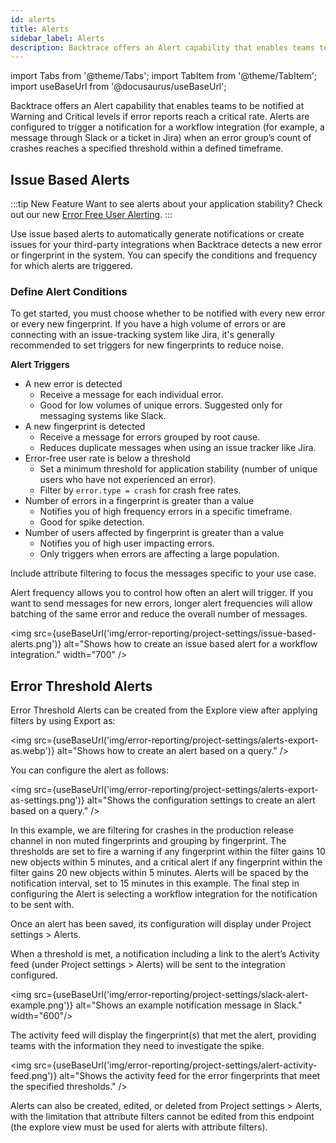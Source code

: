 ```yaml
---
id: alerts
title: Alerts
sidebar_label: Alerts
description: Backtrace offers an Alert capability that enables teams to be notified at Warning and Critical levels if error reports climb to a critical rate.
---
```


import Tabs from '@theme/Tabs';
import TabItem from '@theme/TabItem';
import useBaseUrl from '@docusaurus/useBaseUrl';

Backtrace offers an Alert capability that enables teams to be notified at Warning and Critical levels if error reports reach a critical rate. Alerts are configured to trigger a notification for a workflow integration (for example, a message through Slack or a ticket in Jira) when an error group’s count of crashes reaches a specified threshold within a defined timeframe.

## Issue Based Alerts

:::tip New Feature
Want to see alerts about your application stability? Check out our new [Error Free User Alerting](https://changelog.saucelabs.com/en/now-available-error_free-user-metrics-alerting-D1ZgYKZg).
:::

Use issue based alerts to automatically generate notifications or create issues for your third-party integrations when Backtrace detects a new error or fingerprint in the system. You can specify the conditions and frequency for which alerts are triggered.

### Define Alert Conditions

To get started, you must choose whether to be notified with every new error or every new fingerprint. If you have a high volume of errors or are connecting with an issue-tracking system like Jira, it's generally recommended to set triggers for new fingerprints to reduce noise.

**Alert Triggers**
- A new error is detected 
    - Receive a message for each individual error. 
    - Good for low volumes of unique errors. Suggested only for messaging systems like Slack.
- A new fingerprint is detected
    - Receive a message for errors grouped by root cause.
    - Reduces duplicate messages when using an issue tracker like Jira.
- Error-free user rate is below a threshold
    - Set a minimum threshold for application stability (number of unique users who have not experienced an error). 
    - Filter by `error.type = crash` for crash free rates.
- Number of errors in a fingerprint is greater than a value 
    - Notifies you of high frequency errors in a specific timeframe. 
    - Good for spike detection.
- Number of users affected by fingerprint is greater than a value 
    - Notifies you of high user impacting errors.
    - Only triggers when errors are affecting a large population.

Include attribute filtering to focus the messages specific to your use case.

Alert frequency allows you to control how often an alert will trigger. If you want to send messages for new errors, longer alert frequencies will allow batching of the same error and reduce the overall number of messages.

<img src={useBaseUrl('img/error-reporting/project-settings/issue-based-alerts.png')} alt="Shows how to create an issue based alert for a workflow integration." width="700" />

## Error Threshold Alerts

Error Threshold Alerts can be created from the Explore view after applying filters by using Export as:

<img src={useBaseUrl('img/error-reporting/project-settings/alerts-export-as.webp')} alt="Shows how to create an alert based on a query." />

You can configure the alert as follows:

<img src={useBaseUrl('img/error-reporting/project-settings/alerts-export-as-settings.png')} alt="Shows the configuration settings to create an alert based on a query." />

In this example, we are filtering for crashes in the production release channel in non muted fingerprints and grouping by fingerprint. The thresholds are set to fire a warning if any fingerprint within the filter gains 10 new objects within 5 minutes, and a critical alert if any fingerprint within the filter gains 20 new objects within 5 minutes. Alerts will be spaced by the notification interval, set to 15 minutes in this example. The final step in configuring the Alert is selecting a workflow integration for the notification to be sent with.

Once an alert has been saved, its configuration will display under Project settings > Alerts.

When a threshold is met, a notification including a link to the alert’s Activity feed (under Project settings > Alerts) will be sent to the integration configured.

<img src={useBaseUrl('img/error-reporting/project-settings/slack-alert-example.png')} alt="Shows an example notification message in Slack." width="600"/>

The activity feed will display the fingerprint(s) that met the alert, providing teams with the information they need to investigate the spike.

<img src={useBaseUrl('img/error-reporting/project-settings/alert-activity-feed.png')} alt="Shows the activity feed for the error fingerprints that meet the specified thresholds." />

Alerts can also be created, edited, or deleted from Project settings > Alerts, with the limitation that attribute filters cannot be edited from this endpoint (the explore view must be used for alerts with attribute filters).
